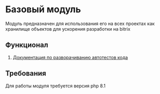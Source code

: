 # Базовый модуль

Модуль предназначен для использования его на всех проектах как хранилище объектов для ускорения разработки на bitrix

## Функционал

1. [Документация по разворачиванию автотестов кода](./docs/autotest.md)

## Требования

Для работы модуля требуется версия php 8.1